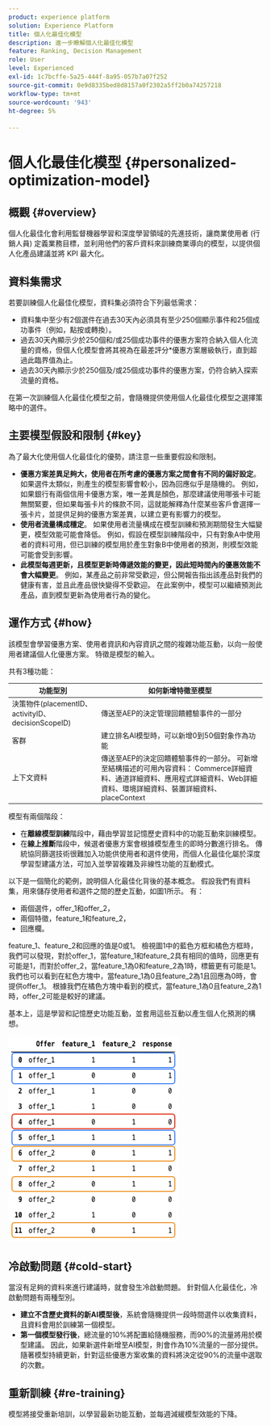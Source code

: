```yaml
---
product: experience platform
solution: Experience Platform
title: 個人化最佳化模型
description: 進一步瞭解個人化最佳化模型
feature: Ranking, Decision Management
role: User
level: Experienced
exl-id: 1c7bcffe-5a25-444f-8a95-057b7a07f252
source-git-commit: 0e9d8335bed8d8157a0f2302a5ff2b0a74257218
workflow-type: tm+mt
source-wordcount: '943'
ht-degree: 5%

---
```


# 個人化最佳化模型 {#personalized-optimization-model}

## 概觀 {#overview}

個人化最佳化會利用監督機器學習和深度學習領域的先進技術，讓商業使用者 (行銷人員) 定義業務目標，並利用他們的客戶資料來訓練商業導向的模型，以提供個人化產品建議並將 KPI 最大化。

<!--![](../../rn/assets/do-not-localize/ai-ranking.gif)-->

## 資料集需求

若要訓練個人化最佳化模型，資料集必須符合下列最低需求：

* 資料集中至少有2個選件在過去30天內必須具有至少250個顯示事件和25個成功事件（例如，點按或轉換）。
* 過去30天內顯示少於250個和/或25個成功事件的優惠方案符合納入個人化流量的資格，但個人化模型會將其視為在最差評分*優惠方案層級執行，直到超過此臨界值為止。
* 過去30天內顯示少於250個及/或25個成功事件的優惠方案，仍符合納入探索流量的資格。

在第一次訓練個人化最佳化模型之前，會隨機提供使用個人化最佳化模型之選擇策略中的選件。

## 主要模型假設和限制 {#key}

為了最大化使用個人化最佳化的優勢，請注意一些重要假設和限制。

* **優惠方案差異足夠大，使用者在所考慮的優惠方案之間會有不同的偏好設定**。 如果選件太類似，則產生的模型影響會較小，因為回應似乎是隨機的。
例如，如果銀行有兩個信用卡優惠方案，唯一差異是顏色，那麼建議使用哪張卡可能無關緊要，但如果每張卡片的條款不同，這就能解釋為什麼某些客戶會選擇一張卡片，並提供足夠的優惠方案差異，以建立更有影響力的模型。
* **使用者流量構成穩定**。 如果使用者流量構成在模型訓練和預測期間發生大幅變更，模型效能可能會降低。 例如，假設在模型訓練階段中，只有對象A中使用者的資料可用，但已訓練的模型用於產生對象B中使用者的預測，則模型效能可能會受到影響。
* **此模型每週更新，且模型更新時傳遞效能的變更，因此短時間內的優惠效能不會大幅變更**。 例如，某產品之前非常受歡迎，但公開報告指出該產品對我們的健康有害，並且此產品很快變得不受歡迎。 在此案例中，模型可以繼續預測此產品，直到模型更新為使用者行為的變化。

## 運作方式 {#how}

該模型會學習優惠方案、使用者資訊和內容資訊之間的複雜功能互動，以向一般使用者建議個人化優惠方案。 特徵是模型的輸入。

共有3種功能：

| 功能型別 | 如何新增特徵至模型 |
|--------------|----------------------------|
| 決策物件(placementID、activityID、decisionScopeID) | 傳送至AEP的決定管理回饋體驗事件的一部分 |
| 客群 | 建立排名AI模型時，可以新增0到50個對象作為功能 |
| 上下文資料 | 傳送至AEP的決定回饋體驗事件的一部分。 可新增至結構描述的可用內容資料： Commerce詳細資料、通道詳細資料、應用程式詳細資料、Web詳細資料、環境詳細資料、裝置詳細資料、placeContext |

模型有兩個階段：

* 在&#x200B;**離線模型訓練**&#x200B;階段中，藉由學習並記憶歷史資料中的功能互動來訓練模型。
* 在&#x200B;**線上推斷**&#x200B;階段中，候選者優惠方案會根據模型產生的即時分數進行排名。 傳統協同篩選技術很難加入功能供使用者和選件使用，而個人化最佳化屬於深度學習型建議方法，可加入並學習複雜及非線性功能的互動模式。

以下是一個簡化的範例，說明個人化最佳化背後的基本概念。 假設我們有資料集，用來儲存使用者和選件之間的歷史互動，如圖1所示。 有：

* 兩個選件，offer_1和offer_2，
* 兩個特徵，feature_1和feature_2，
* 回應欄。

feature_1、feature_2和回應的值是0或1。 檢視圖1中的藍色方框和橘色方框時，我們可以發現，對於offer_1，當feature_1和feature_2具有相同的值時，回應更有可能是1，而對於offer_2，當feature_1為0和feature_2為1時，標籤更有可能是1。 我們也可以看到在紅色方塊中，當feature_1為0且feature_2為1且回應為0時，會提供offer_1。 根據我們在橘色方塊中看到的模式，當feature_1為0且feature_2為1時，offer_2可能是較好的建議。

基本上，這是學習和記憶歷史功能互動，並套用這些互動以產生個人化預測的構想。

![](../assets/perso-ranking-schema.png)

## 冷啟動問題 {#cold-start}

當沒有足夠的資料來進行建議時，就會發生冷啟動問題。 針對個人化最佳化，冷啟動問題有兩種型別。

* **建立不含歷史資料的新AI模型後**，系統會隨機提供一段時間選件以收集資料，且資料會用於訓練第一個模型。
* **第一個模型發行後**，總流量的10%將配置給隨機服務，而90%的流量將用於模型建議。 因此，如果新選件新增至AI模型，則會作為10%流量的一部分提供。 隨著模型持續更新，針對這些優惠方案收集的資料將決定從90%的流量中選取的次數。

## 重新訓練 {#re-training}

模型將接受重新培訓，以學習最新功能互動，並每週減緩模型效能的下降。
